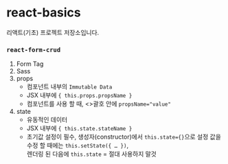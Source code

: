 # react-basics
리액트(기초) 프로젝트 저장소입니다.

### `react-form-crud`
1. Form Tag
2. Sass
3. props
    - 컴포넌트 내부의 `Immutable Data`
    - JSX 내부에 `{ this.props.propsName }`
    - 컴포넌트를 사용 할 때, <>괄호 안에 `propsName="value"`
4. state
    - 유동적인 데이터
    - JSX 내부에 `{ this.state.stateName }`
    - 초기값 설정이 필수, 생성자(constructor)에서 `this.state={}`으로 설정 값을 수정 할 때에는 `this.setState({ … })`, <br />렌더링 된 다음에 `this.state` = 절대 사용하지 말것



